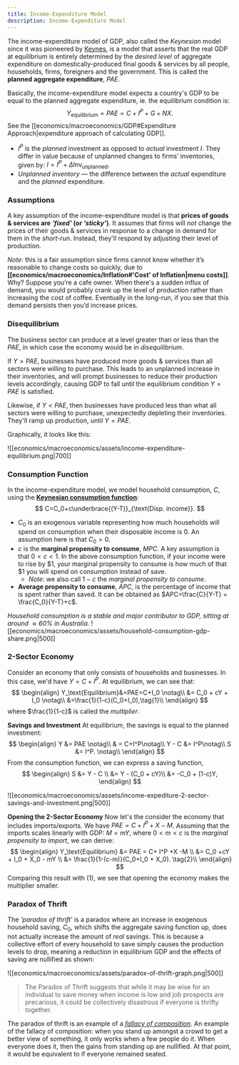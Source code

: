 ```yaml
---
title: Income-Expenditure Model
description: Income-Expenditure Model
---
```


The income-expenditure model of GDP, also called the *Keynesian* model since it was pioneered by [Keynes](https://en.wikipedia.org/wiki/John_Maynard_Keynes), is a model that asserts that the real GDP at equilibrium is entirely determined by the *desired level* of aggregate expenditure on domestically-produced final goods & services by all people, households, firms, foreigners and the government. This is called the **planned aggregate expenditure**, $PAE$.

Basically, the income-expenditure model expects a country's GDP to be equal to the planned aggregate expenditure, ie. the equilibrium condition is:
$$
	Y_\text{equilibrium}=PAE=C+I^P + G+ NX.
$$
See the [[economics/macroeconomics/GDP#Expenditure Approach|expenditure approach of calculating GDP]].
- $I^P$ is the *planned* investment as opposed to *actual* investment $I$. They differ in value because of unplanned changes to firms’ inventories, given by: $I=I^P+\Delta\text{Inv}_\text{unplanned}$.
- *Unplanned inventory* — the difference between the *actual* expenditure and the *planned* expenditure.

### Assumptions
A key assumption of the income-expenditure model is that **prices of goods & services are *‘fixed’* (or *‘sticky’*)**. It assumes that firms will *not* change the prices of their goods & services in response to a change in demand for them in the *short-run*. Instead, they'll respond by adjusting their level of production. 

*Note*: this is a fair assumption since firms cannot know whether it’s reasonable to change costs so quickly, due to **[[economics/macroeconomics/Inflation#'Cost' of Inflation|menu costs]]**. Why? Suppose you’re a cafe owner. When there's a sudden influx of demand, you would probably crank up the level of production rather than increasing the cost of coffee. Eventually in the long-run, if you see that this demand persists then you’d increase prices.

### Disequilibrium
The business sector can produce at a level greater than or less than the $PAE$, in which case the economy would be in *disequilibrium*. 

If $Y > PAE$, businesses have produced more goods & services than all sectors were willing to purchase. This leads to an unplanned increase in their inventories, and will prompt businesses to reduce their production levels accordingly, causing GDP to fall until the equilibrium condition $Y = PAE$ is satisfied.

Likewise, if $Y < PAE$, then businesses have produced less than what all sectors were willing to purchase, unexpectedly depleting their inventories. They'll ramp up production, until $Y = PAE$.

Graphically, it looks like this:

![[economics/macroeconomics/assets/income-expenditure-equilibrium.png|700]]

### Consumption Function
In the income-expenditure model, we model household consumption, $C$, using the **[Keynesian consumption function](https://www.investopedia.com/terms/c/consumptionfunction.asp)**: 
$$
	C=C_0+c\underbrace{(Y-T)}_{\text{Disp. income}}.
$$
- $C_0$ is an exogenous variable representing how much households will spend on consumption when their disposable income is $0$. An assumption here is that $C_0 > 0$.
- $c$ is the **marginal propensity to consume**, $MPC$. A key assumption is that $0<c<1$. In the above consumption function, if your income were to rise by $\$1$, your marginal propensity to consume is how much of that $\$1$ you will spend on consumption instead of save.
	- *Note*: we also call $1-c$ the *marginal propensity to consume*.
- **Average propensity to consume**, $APC$, is the percentage of income that is spent rather than saved. It can be obtained as $APC=\frac{C}{Y-T} = \frac{C_0}{Y-T}+c$.

*Household consumption is a stable and major contributor to GDP, sitting at around $\approx 60\%$ in Australia.*
![[economics/macroeconomics/assets/household-consumption-gdp-share.png|500]]

### 2-Sector Economy
Consider an economy that only consists of households and businesses. In this case, we'd have $Y=C+I^P$. At equilibrium, we can see that:
$$
\begin{align}
	Y_\text{Equilibrium}&=PAE=C+I_0 \notag\\
	&= C_0 + cY + I_0 \notag\\	
	&=\frac{1}{1-c}(C_0+I_0),\tag{1}\\
\end{align}
$$
where $\frac{1}{1-c}$ is called the *multiplier*.

**Savings and Investment**
At equilibrium, the savings is equal to the planned investment:
$$
\begin{align}
	Y &= PAE \notag\\
	& = C+I^P\notag\\
	Y - C &= I^P\notag\\
	S &= I^P. \notag\\
\end{align}
$$
From the consumption function, we can express a saving function,
$$
\begin{align}
	S &= Y - C \\ 
	&= Y - (C_0 + cY)\\
	&= -C_0 + (1-c)Y,
\end{align}
$$

![[economics/macroeconomics/assets/income-expediture-2-sector-savings-and-investment.png|500]]

**Opening the 2-Sector Economy**
Now let's the consider the economy that includes imports/exports. We have $PAE = C + I^P + X - M$. Assuming that the imports scales linearly with GDP: $M=mY$, where $0<m<c$ is the *marginal propensity to import*, we can derive:
$$
\begin{align}
	Y_\text{Equilibrium} &= PAE = C+ I^P +X -M \\
	&= C_0 +cY + I_0 + X_0 - mY \\
	&= \frac{1}{1-(c-m)}(C_0+I_0 + X_0). \tag{2}\\
\end{align}
$$
Comparing this result with $(1)$, we see that opening the economy makes the multiplier smaller.

### Paradox of Thrift
The *'paradox of thrift'* is a paradox where an increase in exogenous household saving, $C_0$, which shifts the aggregate saving function up, does not actually increase the amount of *real* savings. This is because a collective effort of every household to save simply causes the production levels to drop, meaning a reduction in equilibrium GDP and the effects of saving are nullified as shown:

![[economics/macroeconomics/assets/paradox-of-thrift-graph.png|500]]

> The Paradox of Thrift suggests that while it may be wise for an individual to save money when income is low and job prospects are precarious, it could be collectively disastrous if everyone is thrifty together.

The paradox of thrift is an example of a *[fallacy of composition](https://en.wikipedia.org/wiki/Fallacy_of_composition)*. An example of the fallacy of composition: when you stand up amongst a crowd to get a better view of something, it only works when a few people do it. When everyone does it, then the gains from standing up are nullified. At that point, it would be equivalent to if everyone remained seated.
